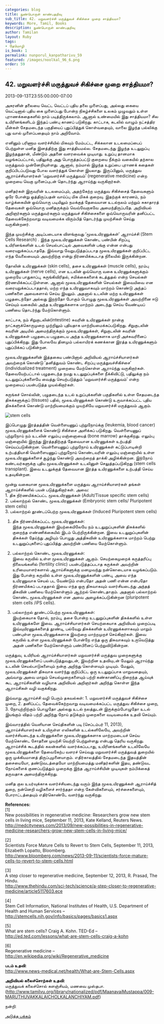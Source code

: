 ```yaml
---
categories: blog
title: நுண்பொருள் காண்பதறிவு
sub_title: 42. மறுவளர்ச்சி மருத்துவச் சிகிச்சை முறை சாத்தியமா?
keywords: More, Tamil, Books
description: நுண்பொருள் காண்பதறிவு
author: Tamilan
layout: Ruby
tags:
- தேமொழி
is_book: 1
permalink: nunporul_kanpatharivu_59
featured: /images/noolkal_96_6.png
order: 59
---
```



## 42. மறுவளர்ச்சி மருத்துவச் சிகிச்சை முறை சாத்தியமா?

2013-09-13T23:55:00.000-07:00

அசுரனின் தலையை வெட்ட வெட்டப் புதிய தலை முளைப்பது, அல்லது கையை வெட்டினால் புதிய கை முளைப்பது போன்ற நிகழ்ச்சிகளை உலகம் முழுவதும் உள்ள புராணக்கதைகளில் நாம் படித்திருக்கலாம். ஆனால் உண்மையில் இது சாத்தியமா? சில உயிரினங்களிடம் இந்தப் பண்பு காணப் படுகிறது. காட்டாக, கடலில் வாழும் நட்சத்திர மீன்கள் சேதமடைந்த பகுதியைப் புதுப்பித்துக் கொள்வதையும், வாலை இழந்த பல்லிக்கு புது வால் முளைப்பதையும் நாம் அறிவோம்.

எனினும் பரிணாம வளர்ச்சியில் மிகவும் மேம்பட்ட, சிக்கலான உடலமைப்பைப் பெற்றுள்ள மனித இனத்திற்கு இது சாத்தியமல்ல. சேதமடைந்து இழந்த உடலுறுப்பு இழந்ததுதான், மீண்டும் அதனை வளரவைக்க முடியாது. உறுப்பு தானமாக வழங்கப்பட்டால், பதிலுக்கு அது பொருத்தப்பட்டு குறையை நீக்கும் வகையில் தற்கால மருத்துவம் முன்னேறியுள்ளது. ஆனால், நம்மால் இழந்த உறுப்பை புராணக் கதைகள் குறிப்பிடப்படுவது போல வளர்த்துக் கொள்ள இயலாது. இருப்பினும், மருத்துவ ஆராய்ச்சியாளர்கள் ‘மறுவளர்ச்சி மருத்துவம்’ (regenerative medicine) என்ற முறையை வெகு முனைப்புடன் தொடர்ந்து ஆராய்ந்து வருகிறார்கள்.

மனிதர்கள் இருவரின் உடலமைப்பும், அதற்கேற்ற மருத்துவ சிகிச்சைத் தேவைகளும் ஒரே போன்று ஒத்திருப்பதன் வாய்ப்பு மிக மிகக் குறைவு. இதற்குக் காரணம், நம் வாழ்க்கையின் ஒவ்வொரு படியிலும் நமக்குத் தேவையான உடல்நலம் மற்றும் சுகாதாரத் தேவைகள் ஒவ்வொரு மனிதருக்கும் வெவ்வேறாகவே அமைந்திருப்பதே. அறிவியல் அறிஞர்களும் மருத்துவர்களும் மருத்துவச் சிகிச்சைகளை ஒவ்வொருவரின் தனிப்பட்ட தேவைக்கேற்றவாறு வடிவமைக்க விரும்பித் தொடர்ந்து முயற்சிகள் செய்து வருகின்றனர்.

இந்த முயற்சிக்கு அடிப்படையாக விளங்குவது ‘மூலஉயிரணுக்கள்’ ஆராய்ச்சி (Stem Cells Research) . இந்த மூலஉயிரணுக்கள் கொண்ட பண்பின் சிறப்பு, உயிரினங்களின் உடல் செயல்பாட்டில் அவைகளின் பங்கு என்ன என்பது வரையறுக்கப்படாததே. இவ்வாறு வேறுபடுத்தப்படாத மூலஉயிரணுக்கள் குறிப்பிட்ட எந்த வேலையையும் அவற்றிற்கு என்று நிர்ணயிக்கபடாத நிலையில் இருக்கின்றன.

தோலின் உயிரணுக்கள் (skin cells), தசை உயிரணுக்கள் (muscle cells), நரம்பு உயிரணுக்கள் (nerve cells), என உடலின் ஒவ்வொரு வகை உயிரணுக்களுக்கும் முறையே பாதுகாப்பு, சுருங்கிவிரிதல், சமிக்கைகளைக் கடத்துதல் என்ற செயல்கள் நிர்ணயிக்கப்பட்டுள்ளன. ஆனால் மூலஉயிரணுக்களின் செயல்கள் இவையிவை என வரையறுக்கப்படாததால், மற்ற எந்த உயிரணுவாகவும் மாற்றம் கொண்டு அந்தப் பணிகளை அவைகளால் செய்ய இயலும். அதனால் உடலின் மற்ற உயிரணுக்கள் பழுதடைந்தோ அல்லது இறந்தோ போகும் பொழுது மூலஉயிரணுக்கள் அவற்றினை ஈடு செய்யும் வகையில் அந்த உயிரணுக்களாக மாற்றம் அடைந்து செய்ய வேண்டியப் பணியை தொடர்ந்து மேற்கொள்ளும்.

காட்டாக, நம் சிறுகுடலின்(intestine) சுவரின் உயிரணுக்கள் நான்கு நாட்களுக்கொருமுறை முற்றிலும் புதியதாக மாற்றியமைக்கப்படுகிறது. சிறுகுடலின் சுவரின் அடியில் அமைந்திருக்கும் மூலஉயிரணுக்கள், சிறுகுடலின் சுவரின் உயிரணுக்கள் பழுதடைய பழுதடைய அந்த உயிரணுக்களாக மாறி அச்சுவரினைப் புதுப்பிக்கிறது. இது போலவே தினமும் பல்லாயிரக் கணக்கான இரத்த உயிரணுக்களும் புதுப்பிக்கப் படுகின்றன.

மூலஉயிரணுக்களின் இத்தகைய பண்பினால் அறிவியல் ஆராய்ச்சியாளர்கள் அவற்றைக் கொண்டு ‘தனித்துவம் கொண்ட சிறப்பு மருத்துவச்சிகிச்சை’ (individualized treatment) முறையை மேற்கொள்ள ஆராய்ந்து வருகிறார்கள். தேவையேற்பட்டால் பழுதடைந்த நமது உடலுறுப்புக்களை நீக்கிவிட்டு, பதிலுக்கு நம் உடலுறுப்புக்களையே வைத்து செயற்படுத்தும் ‘மறுவளர்ச்சி மருத்துவம்’ என்ற முறையைப் பயன்படுத்த முயல்கிறார்கள்.

சுருங்கச் சொல்லின், பழுதடைந்த உடல் உறுப்புக்களின் பகுதிகளில் உள்ள சேதமடைந்த திசுக்களுக்குப் (tissues) பதில், மூலஉயிரணுக்கள் கொண்டு உருவாக்கப்பட்ட புதிய திசுக்களைக் கொண்டு மாற்றியமைக்கும் முயற்சியே மறுவளர்ச்சி மருத்துவம் ஆகும்.

![stem cells](http://www.vallamai.com/wp-content/uploads/2013/09/stem-cells.gif)

இப்பொழுது இரத்தத்தின் வெள்ளையணுப் புற்றுநோய்க்கு (leukemia, blood cancer) மூலஉயிரணுக்களைக் கொண்டு சிகிச்சை அளிக்கப் படுகிறது. வெள்ளையணுப் புற்றுநோய் நம் உடலின் எலும்பு மஞ்ஞையைத் (bone marrow) தாக்குகிறது. எலும்பு மஞ்ஞையில் இருந்து இரத்ததிற்குத் தேவையான உயிரணுக்கள் உற்பத்தி செய்யப்படுகின்றன. வெள்ளையணுப் புற்றுநோய் உயிரணுக்கள் கட்டுப்பாடின்றி உற்பத்தியாகி வெள்ளையணுப் புற்றுநோய் கொண்டவரின் எலும்பு மஞ்ஞையில் உள்ள மூலஉயிரணுக்களைச் சூழ்ந்து கொண்டு அவற்றைத் தாக்கி அழிக்கின்றன. இந்நோய் கண்டவர்களுக்கு புதிய மூலஉயிரணுக்கள் உடலினுள் செலுத்தப்படுகிறது (stem cells transplant). இவை உடலுக்குத் தேவையான இரத்த உயிரணுக்களை உற்பத்தி செய்ய உதவுகின்றன.

மூன்று வகையான மூலஉயிரணுக்களை மருத்துவ ஆராய்ச்சியாளர்கள் தங்கள் ஆராய்ச்சிகளில் பயன் படுத்துகிறார்கள். அவை:  
1\. திசு நிர்ணயிக்கப்பட்ட மூலஉயிரணுக்கள் (Adult/Tissue specific stem cells)  
2\. பல்லாற்றல் கொண்ட மூலஉயிரணுக்கள் (Embryonic stem cells/ Pluripotent stem cells)  
3\. பல்லாற்றல் தூண்டப்பெற்ற மூலஉயிரணுக்கள் (Induced Pluripotent stem cells)

  1. திசு நிர்ணயிக்கப்பட்ட மூலஉயிரணுக்கள்:   
இந்த மூலஉயிரணுக்கள் இயற்கையிலேயே நம் உடலுறுப்புகளின் திசுக்களில் குறைந்த எண்ணிக்கையில் இடம் பெற்றிருக்கின்றன. இவை உடலுறுப்புகளின் திசுக்கள் தேய்ந்து அழியும் பொழுது அத்திசுவின் உயிரணுக்களாக மாற்றம் பெற்று உடலுறுப்புகளைப் புதுப்பித்து அவற்றின் பணியை மேற்கொள்ளும்.

  2. பல்லாற்றல் கொண்ட மூலஉயிரணுக்கள்:   
இவை கருவில் உள்ள மூலஉயிரணுக்கள் ஆகும். செயற்கைமுறைக் கருத்தரிப்பு நிலையங்களில் (fertility clinic) பயன்படுத்தப்படாத கருக்கள் அவற்றின் உரிமையாளர்களால் ஆராய்சிகளுக்கு மனமுவந்து நன்கொடையாக வழங்கப்படும். இது போன்ற கருவில் உள்ள மூலஉயிரணுக்களின் பண்பு, அவை எந்த உயிரணுவாக செயல் பட வேண்டும் என்பதோ அதன் பணி என்ன என்பதோ நிர்ணயிக்கப் படாததால் இவை எந்த ஒரு திசுவாகவும் வளர்சியடைந்து அந்தத் திசுவின் பணியை மேற்கொள்ளும் ஆற்றல் கொண்டதாகும். அதனால் பல்லாற்றல் கொண்ட மூலஉயிரணுக்கள் என அவை அழைக்கப்படுகின்றன (pluripotent stem cells /iPS cells).

  3. பல்லாற்றல் தூண்டப்பெற்ற மூலஉயிரணுக்கள்:   
இயற்கையாக தோல், நரம்பு, தசை போன்ற உடலுறுப்புகளின் திசுக்களில் உள்ள உயிரணுக்களே இவை. ஆராய்ச்சியாளர்கள் செயற்கையாக அறிவியல் முறைப்படி இவ்வுயிரணுக்களைத் தூண்டி, பல்வேறு திசுக்களின் உயிரணுக்களாகவும் மாறும் பண்புள்ள மூலஉயிரணுக்களாக இவற்றை மாற்றமுறச் செய்கிறார்கள். இவை கருவில் உள்ள மூலஉயிரணுக்கள் போன்றே எந்த ஒரு திசுவாகவும் உருவெடுத்து அதன் பணிகளை மேற்கொள்ளும் பண்பினைப் பெற்றுவிடுகின்றன.

மருத்துவ, உயிரியல் ஆராய்ச்சியாளர்கள் மறுவளர்ச்சி மருத்துவ முறைகளுக்கு மூலஉயிரணுக்களைப் பயன்படுத்துவதுடன், இவற்றின உதவியுடன் மேலும் ஆராய்ந்து உடலின் செயல்பாடுகளையும் நன்கு அறிந்து கொள்ளவும் முடியும். மேலும், மூலஉயிரணுக்கள் திசுவாக வளர்ந்து குறிப்பிட்ட ஒரு உடலுறுப்பாக மாறுவதையும், அவ்வாறு அவை மாறும் செயல்முறைகளையும் பற்றி கண்காணிப்பு நிறைந்த ஆய்வுக் கூட ஆராய்சிகளின் வழியாக அறிவியல் அறிஞர்கள் அறிந்து கொள்ள இந்த ஆராய்சிகள் வழி வகுக்கிறது.

இவ்வாறு ஆராய்ச்சி வழி பெரும் தகவல்கள்: 1. மறுவளர்ச்சி மருத்துவச் சிகிச்சை முறை, 2. தனிப்பட்ட தேவைக்கேற்றவாறு வடிவமைக்கப்பட்ட மருத்துவ சிகிச்சை முறை, 3. நோயுற்றிற்கும் பொழுதோ அல்லது உடல் நலத்துடன் இருக்கும்போழுதோ உடல் இயங்கும் விதம் பற்றி அறிந்து நோய் தடுக்கும் முறைகளை வடிவமைக்க உதவி செய்யும்.

இவ்வாரத்தில் வெளியான செய்திகளின் படி (செப்டம்பர் 11, 2013), ஆராய்ச்சியாளர்கள் உயிருள்ள எலிகளின் உடல்களிலேயே, அவற்றின் வளர்ச்சியடைந்த உயிரணுக்களை மூலஉயிரணுக்களாக மாற்றமடையச் செய்ய மேற்கொண்ட சோதனை முயற்சி வெற்றி பெற்றுள்ளது என்பது தெரிய வருகிறது. ஆராய்ச்சிக் கூடத்தில் கலன்களில் வளர்க்கப்படாது, உயிரினங்களின் உடலிலேயே மூலஉயிரணுக்களை தேவைகேற்ப வளரச் செய்வது மறுவளர்ச்சி மருத்துவத் துறையில் ஒரு முக்கியமானத் திருப்புமுனையாகும். எதிர்காலத்தில் சேதமடைந்த இதயத்தின் தசையையோ, தண்டுவடத்தையோ மாற்றியமைத்து மனிதர்களின் இதய, தண்டுவட நோய்களைக் குணப்படுத்தும் முறைக்கு இந்த ஆராய்ச்சியின் முடிவுகள் நம்பிக்கைத் தருவதாக அமைந்திருக்கிறது.

மனித குல உயர்வுக்காக வளர்ச்சியடைந்து வரும் இந்த மூலஉயிரணுக்கள் ஆராய்ச்சித் துறை, நன்னெறி வழிகளைச் சார்ந்ததா என்ற கேள்விகளையும், சர்ச்சைகளையும், போராட்டத்தையும் எதிர்கொண்டே வளர்ந்து வருகிறது.

**References:**  
[1]  
New possibilities in regenerative medicine: Researchers grow new stem cells in living mice, September 11, 2013, Kate Kelland, Reuters News.  
http://medcitynews.com/2013/09/new-possibilities-in-regenerative-medicine-researchers-grow-new-stem-cells-in-living-mice/

[2]  
Scientists Force Mature Cells to Revert to Stem Cells, September 11, 2013, Elizabeth Lopatto, Bloomberg.  
http://www.bloomberg.com/news/2013-09-11/scientists-force-mature-cells-to-revert-to-stem-cells.html

[3]  
A step closer to regenerative medicine, September 12, 2013, R. Prasad, The Hindu.  
http://www.thehindu.com/sci-tech/science/a-step-closer-to-regenerative-medicine/article5117603.ece

[4]  
Stem Cell Information, National Institutes of Health, U.S. Department of Health and Human Services – http://stemcells.nih.gov/info/basics/pages/basics1.aspx

[5]  
What are stem cells? Craig A. Kohn. TED-Ed – http://ed.ted.com/lessons/what-are-stem-cells-craig-a-kohn

[6]  
Regenerative medicine – http://en.wikipedia.org/wiki/Regenerative_medicine

**படம் உதவி:**  
http://www.news-medical.net/health/What-are-Stem-Cells.aspx

**அறிவியல் கலைச்சொற்கள் உதவி:**  
மருத்துவக் கலைச்சொல் களஞ்சியம், மணவை முஸ்தபா.  
(http://www.tamilvu.org/library/nationalized/pdf/MaanavaiMustappa/009-MARUTHUVAKKALAICHOLKALANCHIYAM.pdf)

நன்றி:

[அடுத்த பக்கம்](nunporul_kanpatharivu_60)